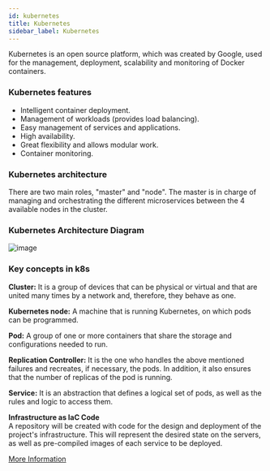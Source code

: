 ```yaml
---
id: kubernetes
title: Kubernetes
sidebar_label: Kubernetes
---
```


Kubernetes is an open source platform, which was created by Google, used for the management, deployment, scalability and monitoring of Docker containers. 

### Kubernetes features

- Intelligent container deployment.
- Management of workloads (provides load balancing).
- Easy management of services and applications.
- High availability.
- Great flexibility and allows modular work.
- Container monitoring.

### Kubernetes architecture

There are two main roles, "master" and "node". The master is in charge of managing and orchestrating the different microservices between the 4 available nodes in the cluster.

### Kubernetes Architecture Diagram

![image](https://user-images.githubusercontent.com/5632966/107062957-724c5c00-679f-11eb-88f0-fb4b884785ab.png)

### Key concepts in k8s

**Cluster:** It is a group of devices that can be physical or virtual and that are united many times by a network and, therefore, they behave as one.

**Kubernetes node:** A machine that is running Kubernetes, on which pods can be programmed.

**Pod:** A group of one or more containers that share the storage and configurations needed to run.

**Replication Controller:** It is the one who handles the above mentioned failures and recreates, if necessary, the pods. In addition, it also ensures that the number of replicas of the pod is running.

**Service:** It is an abstraction that defines a logical set of pods, as well as the rules and logic to access them.

**Infrastructure as IaC Code**  
A repository will be created with code for the design and deployment of the project's infrastructure. This will represent the desired state on the servers, as well as pre-compiled images of each service to be deployed.

[More Information](https://guide.eoscostarica.io/docs/devops#introduction-to-kubernetes-and-docker)